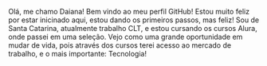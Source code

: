 Olá, me chamo Daiana!
Bem vindo ao meu perfil GitHub!
Estou muito feliz por estar inicinado aqui, estou dando os primeiros passos, mas feliz!
Sou de Santa Catarina, atualmente trabalho CLT, e estou cursando os cursos Alura, onde passei em uma seleção.
Vejo como uma grande oportunidade em mudar de vida, pois através dos cursos terei acesso ao mercado de trabalho, e o mais importante: Tecnologia!

<!---
Cristina225/Cristina225 is a ✨ special ✨ repository because its `README.md` (this file) appears on your GitHub profile.
You can click the Preview link to take a look at your changes.
--->
